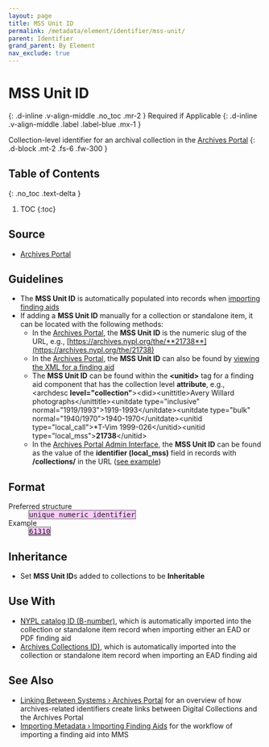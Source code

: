 ```yaml
---
layout: page
title: MSS Unit ID
permalink: /metadata/element/identifier/mss-unit/
parent: Identifier
grand_parent: By Element
nav_exclude: true
---
```


# MSS Unit ID
{: .d-inline .v-align-middle .no_toc .mr-2 }
Required if Applicable
{: .d-inline .v-align-middle .label .label-blue .mx-1 }

Collection-level identifier for an archival collection in the [Archives Portal](/metadata-documentation/resources/glossary/#archives-portal)
{: .d-block .mt-2 .fs-6 .fw-300 }

## Table of Contents
{: .no_toc .text-delta }

1. TOC
{:toc}

## Source
- [Archives Portal](/metadata-documentation/resources/glossary/#archives-portal)

## Guidelines
- The **MSS Unit ID** is automatically populated into records when [importing finding aids](/metadata-documentation/workflows/importing/finding-aids/)
- If adding a **MSS Unit ID** manually for a collection or standalone item, it can be located with the following methods:
    - In the [Archives Portal](/metadata-documentation/resources/glossary/#archives-portal), the **MSS Unit ID** is the numeric slug of the URL, e.g., [https://archives.nypl.org/the/**21738**](https://archives.nypl.org/the/21738)
    - In the [Archives Portal](/metadata-documentation/resources/glossary/#archives-portal), the **MSS Unit ID** can also be found by [viewing the XML for a finding aid](/metadata-documentation/resources/tips-tricks/#view-xml-in-archives-portal)
    - The **MSS Unit ID** can be found within the **&lt;unitid&gt;** tag for a finding aid component that has the collection level **attribute**, e.g., &lt;archdesc **level=&quot;collection&quot;**&gt;&lt;did&gt;&lt;unittitle&gt;Avery Willard photographs&lt;/unittitle&gt;&lt;unitdate type=&quot;inclusive&quot; normal=&quot;1919/1993&quot;&gt;1919-1993&lt;/unitdate&gt;&lt;unitdate type=&quot;bulk&quot; normal=&quot;1940/1970&quot;&gt;1940-1970&lt;/unitdate&gt;&lt;unitid type=&quot;local_call&quot;&gt;*T-Vim 1999-026&lt;/unitid&gt;&lt;unitid type=&quot;local_mss&quot;&gt;**21738**&lt;/unitid&gt;
    - In the [Archives Portal Admin Interface](/metadata-documentation/resources/glossary/#archives-portal-admin-interface), the **MSS Unit ID** can be found as the value of the **identifier (local_mss)** field in records with **/collections/** in the URL ([see example](https://archives.nypl.org/admin/collections/582#:~:text=identifier%20(local_mss),21738))

## Format

<dl>
<dt>Preferred structure</dt>
<dd><tt><span style="background: #ffccff; border: 1px solid #5c5962;">unique numeric identifier</span></tt></dd>
<dt>Example</dt>
<dd><a href="https://metadata.nypl.org/collection/61310?section=desc_md#:~:text=Identifier-,local_mss%3A%2021738,-Identifier"><tt><span style="background: #ffccff; border: 1px solid #5c5962;">61310</span></tt></a></dd>
</dl>

## Inheritance
- Set **MSS Unit ID**s added to collections to be **Inheritable**

## Use With
- [NYPL catalog ID (B-number)](/metadata-documentation/metadata/element/identifier/bnumber/), which is automatically imported into the collection or standalone item record when importing either an EAD or PDF finding aid
- [Archives Collections ID)](/metadata-documentation/metadata/element/identifier/archives-collections/), which is automatically imported into the collection or standalone item record when importing an EAD finding aid

## See Also
- [Linking Between Systems › Archives Portal](/metadata-documentation/workflows/linking/#archives-portal) for an overview of how archives-related identifiers create links between Digital Collections and the Archives Portal
- [Importing Metadata › Importing Finding Aids](/metadata-documentation/workflows/importing/finding-aids/) for the workflow of importing a finding aid into MMS
